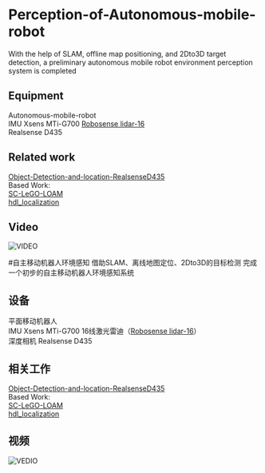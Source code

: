 # Perception-of-Autonomous-mobile-robot
With the help of SLAM, offline map positioning, and 2Dto3D target detection, a preliminary autonomous mobile robot environment perception system is completed
## Equipment
Autonomous-mobile-robot  
IMU Xsens MTi-G700 
[Robosense lidar-16 ](https://github.com/RoboSense-LiDAR/rs_driver)   
Realsense D435  
## Related work
[Object-Detection-and-location-RealsenseD435
](https://github.com/Mazhichaoruya/Object-Detection-and-location-RealsenseD435)  
Based Work:  
[SC-LeGO-LOAM](https://github.com/irapkaist/SC-LeGO-LOAM)  
[hdl_localization](https://github.com/koide3/hdl_localization)  
## Video
![VIDEO](https://www.youtube.com/watch?v=VE7d3ZQzOLY&t=19s)

#自主移动机器人环境感知
借助SLAM、离线地图定位、2Dto3D的目标检测 完成一个初步的自主移动机器人环境感知系统
## 设备
平面移动机器人  
IMU Xsens MTi-G700 
16线激光雷迪（[Robosense lidar-16](https://github.com/RoboSense-LiDAR/rs_driver)）  
深度相机 Realsense D435

## 相关工作
[Object-Detection-and-location-RealsenseD435
](https://github.com/Mazhichaoruya/Object-Detection-and-location-RealsenseD435)  
Based Work:  
[SC-LeGO-LOAM](https://github.com/irapkaist/SC-LeGO-LOAM)  
[hdl_localization](https://github.com/koide3/hdl_localization)  
## 视频 
![VEDIO](https://www.bilibili.com/video/BV1ND4y1d758)



